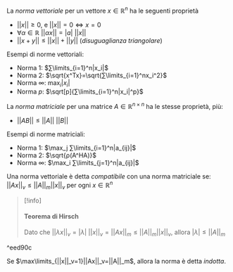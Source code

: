 La *norma vettoriale* per un vettore $x∈ℝ^n$ ha le seguenti proprietà
- $||x||≥0$, e $||x||=0⇔x=0$
- $∀α∈ℝ\:||αx||=|a|\:||x||$
- $||x+y||≤||x||+||y||$ (*disuguaglianza triangolare*)

Esempi di norme vettoriali:
- Norma 1: $∑\limits_{i=1}^n|x_i|$
- Norma 2: $\sqrt{x^Tx}=\sqrt{∑\limits_{i=1}^nx_i^2}$
- Norma ∞: $\max_i |x_i|$
- Norma $p$: $\sqrt[p]{∑\limits_{i=1}^n|x_i|^p}$


La *norma matriciale* per una matrice $A∈ℝ^{n×n}$ ha le stesse proprietà, più:
- $||AB||≤||A||\:||B||$

Esempi di norme matriciali:
- Norma 1: $\max_j ∑\limits_{i=1}^n|a_{ij}|$
- Norma 2: $\sqrt{ρ(A^HA)}$
- Norma ∞: $\max_i ∑\limits_{j=1}^n|a_{ij}|$

Una norma vettoriale è detta *compatibile* con una norma matriciale se:
$||Ax||_v≤||A||_m||x||_v$
 per ogni $x∈ℝ^n$

>[!info]
>#### Teorema di Hirsch
>Dato che $||λx||_v=|λ|\:||x||_v=||Ax||_m≤||A||_m||x||_v$, allora $|λ|≤||A||_m$

^eed90c

Se $\max\limits_{||x||_v=1}||Ax||_v=||A||_m$, allora la norma è detta *indotta*.
